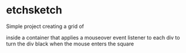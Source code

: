 # etchsketch

Simple project creating a grid of <div> inside a container that applies a mouseover event listener to each div to turn the div black
when the mouse enters the square
